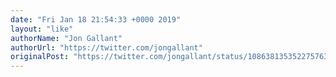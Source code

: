 ```yaml
---
date: "Fri Jan 18 21:54:33 +0000 2019"
layout: "like"
authorName: "Jon Gallant"
authorUrl: "https://twitter.com/jongallant"
originalPost: "https://twitter.com/jongallant/status/1086381353522757632"
---
```

